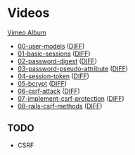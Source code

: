 # Videos

[Vimeo Album](https://vimeo.com/album/2953694/sort:alphabetical)

* [00-user-models](https://vimeo.com/groups/appacademy/videos/93097977)
  ([DIFF](https://github.com/appacademy-demos/AuthVideoDemo/compare/init-commit...00-user-models))
* [01-basic-sessions](https://vimeo.com/groups/appacademy/videos/93097978)
  ([DIFF](https://github.com/appacademy-demos/AuthVideoDemo/compare/00-user-models...01-basic-sessions))
* [02-password-digest](https://vimeo.com/groups/appacademy/videos/93097979)
  ([DIFF](https://github.com/appacademy-demos/AuthVideoDemo/compare/01-basic-sessions...02-password-digest))
* [03-password-pseudo-attribute](https://vimeo.com/groups/appacademy/videos/93100190)
  ([DIFF](https://github.com/appacademy-demos/AuthVideoDemo/compare/02-password-digest...03-password-pseudo-attribute))
* [04-session-token](https://vimeo.com/groups/appacademy/videos/93101442)
  ([DIFF](https://github.com/appacademy-demos/AuthVideoDemo/compare/03-password-pseudo-attribute...04-session-token))
* [05-bcrypt](https://vimeo.com/groups/appacademy/videos/93104232)
  ([DIFF](https://github.com/appacademy-demos/AuthVideoDemo/compare/04-session-token...05-bcrypt))
* [06-csrf-attack](https://vimeo.com/groups/appacademy/videos/93114286)
  ([DIFF](https://github.com/appacademy-demos/AuthVideoDemo/compare/05-bcrypt...06-csrf-attack))
* [07-implement-csrf-protection](https://vimeo.com/groups/appacademy/videos/93114288)
  ([DIFF](https://github.com/appacademy-demos/AuthVideoDemo/compare/06-csrf-attack...07-implement-csrf-protection))
* [08-rails-csrf-methods](https://vimeo.com/groups/appacademy/videos/93114287)
  ([DIFF](https://github.com/appacademy-demos/AuthVideoDemo/compare/07-implement-csrf-protection...08-rails-csrf-methods))

## TODO

* CSRF
